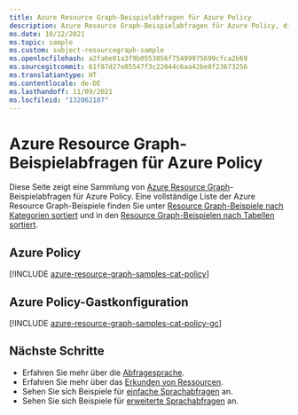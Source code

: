 ```yaml
---
title: Azure Resource Graph-Beispielabfragen für Azure Policy
description: Azure Resource Graph-Beispielabfragen für Azure Policy, die die Verwendung von Ressourcentypen und Tabellen für den Zugriff auf Azure Policy in Zusammenhang mit den Ressourcen und Eigenschaften veranschaulichen.
ms.date: 10/12/2021
ms.topic: sample
ms.custom: subject-resourcegraph-sample
ms.openlocfilehash: a2fa6e01a3f9b0553856f75499975699cfca2b69
ms.sourcegitcommit: 61f87d27e05547f3c22044c6aa42be8f23673256
ms.translationtype: HT
ms.contentlocale: de-DE
ms.lasthandoff: 11/09/2021
ms.locfileid: "132062187"
---
```

# <a name="azure-resource-graph-sample-queries-for-azure-policy"></a>Azure Resource Graph-Beispielabfragen für Azure Policy

Diese Seite zeigt eine Sammlung von [Azure Resource Graph](../../resource-graph/overview.md)-Beispielabfragen für Azure Policy. Eine vollständige Liste der Azure Resource Graph-Beispiele finden Sie unter [Resource Graph-Beispiele nach Kategorien sortiert](../../resource-graph/samples/samples-by-category.md) und in den [Resource Graph-Beispielen nach Tabellen sortiert](../../resource-graph/samples/samples-by-table.md).

## <a name="azure-policy"></a>Azure Policy

[!INCLUDE [azure-resource-graph-samples-cat-policy](../../../../includes/resource-graph/samples/bycat/azure-policy.md)]

## <a name="azure-policy-guest-configuration"></a>Azure Policy-Gastkonfiguration

[!INCLUDE [azure-resource-graph-samples-cat-policy-gc](../../../../includes/resource-graph/samples/bycat/azure-policy-guest-configuration.md)]

## <a name="next-steps"></a>Nächste Schritte

- Erfahren Sie mehr über die [Abfragesprache](../../resource-graph/concepts/query-language.md).
- Erfahren Sie mehr über das [Erkunden von Ressourcen](../../resource-graph/concepts/explore-resources.md).
- Sehen Sie sich Beispiele für [einfache Sprachabfragen](../../resource-graph/samples/starter.md) an.
- Sehen Sie sich Beispiele für [erweiterte Sprachabfragen](../../resource-graph/samples/advanced.md) an.
